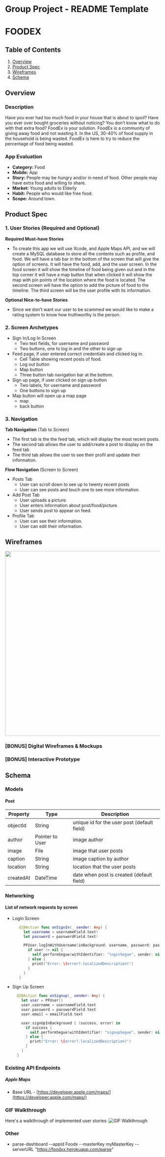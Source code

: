Group Project - README Template
===

# FOODEX

## Table of Contents
1. [Overview](#Overview)
1. [Product Spec](#Product-Spec)
1. [Wireframes](#Wireframes)
2. [Schema](#Schema)

## Overview
### Description
Have you ever had too much food in your house that is about to spoil? Have you
ever over bought groceries without noticing? You don’t know what to do with that
extra food? FoodEx is your solution. FoodEx is a community of giving away food
and not wasting it. In the US, 30-40% of food supply in the household is being
wasted. FoodEx is here to try to reduce the percentage of food being wasted.

### App Evaluation
- **Category:** Food
- **Mobile:** App
- **Story:** People may be hungry and/or in need of food. Other people may have extra food and willing to share. 
- **Market:** Young adults to Elderly
- **Habit:** People who would like free food. 
- **Scope:** Around town. 

## Product Spec

### 1. User Stories (Required and Optional)

**Required Must-have Stories**

* To create this app we will use Xcode, and Apple Maps API, and we will create a
MySQL database to store all the contents such as profile, and food. We will have a
tab bar in the bottom of the screen that will give the option of screens. It will have the
food, add, and the user screen. In the food screen it will show the timeline of food
being given out and in the top corner it will have a map button that when clicked it
will show the map with pin points of the location where the food is located. The
second screen will have the option to add the picture of food to the timeline. The third
screen will be the user profile with its information. 

**Optional Nice-to-have Stories**

* Since we don’t want our user to be scammed we would like to make a rating system to know how truthworthy is the person.

### 2. Screen Archetypes

* Sign In/Log In Screen
   * Two text fields, for username and password
   * Two buttons, one to log in and the other to sign up
* Feed page, if user entered correct credentials and clicked log in. 
   * Cell Table showing recent posts of food. 
   * Log out button
   * Map button
   * Three button tab navigation bar at the bottom.
* Sign up page, if user clicked on sign up button
   * Two labels, for username and password
   * One buttons to sign up
* Map button will open up a map page
   * map
   * back button

### 3. Navigation

**Tab Navigation** (Tab to Screen)

* The first tab is the the feed tab, which will display the most recent posts. 
* The second tab allows the user to add/create a post to display on the feed tab
* The third tab allows the user to see their profil and update their information. 

**Flow Navigation** (Screen to Screen)

* Posts Tab
   * User can scroll down to see up to twenty recent posts
   * User can see posts and touch one to see more information
* Add Post Tab
   * User uploads a picture. 
   * User enters information about post/food/picture.
   * User sends post to appear on feed. 
* Profile Tab
   * User can see their information.
   * User can edit their information.

## Wireframes
<img src="https://i.ibb.co/WVv60xK/IMG-3814.jpg" width=600>

### [BONUS] Digital Wireframes & Mockups

### [BONUS] Interactive Prototype

## Schema 
### Models
#### Post
   | Property      | Type            | Description                                         | 
   | ------------- | --------------  | --------------------------------------------------- |
   | objectId      | String          | unique id for the user post (default field)         |
   | author        | Pointer to User | image author                                        |
   | image         | File            | image that user posts                               |
   | caption       | String          | image caption by author                             |
   | location      | String          | location that the user posts
   | createdAt     | DateTime        | date when post is created (default field)           |


### Networking
#### List of network requests by screen
   - Login Screen
       ```swift
          @IBAction func onSignIn(_ sender: Any) {
            let username = usernameField.text!
            let password = passwordField.text!

            PFUser.logInWithUsername(inBackground: username, password: password) { (user, error) in
              if user != nil {
                self.performSegue(withIdentifier: "loginSegue", sender: nil)
              } else {
                print("Error: \(error?.localizedDescription)")
              }
            }
          }
       ```
       
   - Sign Up Screen 
      ```swift
        @IBAction func onSignup(_ sender: Any) {
          let user = PFUser()
          user.username = usernameField.text
          user.password = passwordField.text
          user.email = emailField.text

          user.signUpInBackground { (success, error) in
            if success {
              self.performSegue(withIdentifier: "signupSegue", sender: nil)
            } else {
              print("Error: \(error?.localizedDescription)")
            }
          }
        }
      ```

### Existing API Endpoints
##### Apple Maps
- Base URL - [https://developer.apple.com/maps/](https://developer.apple.com/maps/)

### GIF Walkthrough
Here's a walkthrough of implemented user stories:
<img src='http://g.recordit.co/LnV4WpW7tr.gif' title='GIF Walkthrough' width='' alt='GIF Walkthrough' />

### Other
-  parse-dashboard --appId Foodx --masterKey myMasterKey --serverURL "https://foodxx.herokuapp.com/parse"









